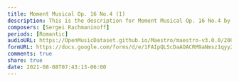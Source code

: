 ```yaml
---
title: Moment Musical Op. 16 No.4 (1)
description: This is the description for Moment Musical Op. 16 No.4 by Sergei Rachmaninoff
composers: [Sergei Rachmaninoff]
periods: [Romantic]
audioURL: https://OpenMusicDataset.github.io/Maestro/maestro-v3.0.0/2004/MIDI-Unprocessed_XP_08_R1_2004_04-06_ORIG_MID--AUDIO_08_R1_2004_05_Track05_wav--2.midi
formURL: https://docs.google.com/forms/d/e/1FAIpQLScDaAOACRM9aNmsz1qyy2crzLV7l9JeURgadRlBwxR1IzwghA/viewform
comments: true
share: true
date: 2021-08-08T07:43:13-06:00
---
```

